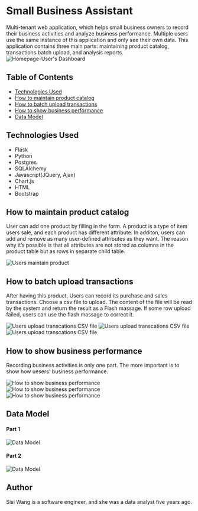 # Small Business Assistant
Multi-tenant web application, which helps small business owners to record their business activities and analyze business performance. Multiple users use the same instance of this application and only see their own data. This application contains three main parts: maintaining product catalog, transactions batch upload, and analysis reports.
![Homepage-User's Dashboard](/static/readme/SBA-home.png)



## Table of Contents
* [Technologies Used](#technologiesused)
* [How to maintain product catalog](#catalog)
* [How to batch upload transactions](#upload)
* [How to show business performance](#reports)
* [Data Model](#datamodel)


## <a name="technologiesused"></a>Technologies Used

* Flask
* Python
* Postgres
* SQLAlchemy
* Javascript(JQuery, Ajax)
* Chart.js
* HTML
* Bootstrap



## <a name="catalog"></a>How to maintain product catalog

User can add one product by filling in the form. A product is a type of item users sale, and each product has different attribute. In additon, users can add and remove as many user-defined attributes as they want. The reason why it’s possible is that all attributes are not stored as columns in the product table but as rows in separate child table.

![Users maintain product](/static/readme/add-product.png)




## <a name="upload"></a>How to batch upload transactions

After having this product, Users can record its purchase and sales transactions. Choose a csv file to upload. The content of the file will be read by the system and return the result as a Flash massage. If some row upload failed, users can use the flash massage to correct it.

![Users upload transcations CSV file](/static/readme/upload-purchase1.png)
![Users upload transcations CSV file](/static/readme/upload-purchase2.png)
![Users upload transcations CSV file](/static/readme/upload-purchase3.png)




## <a name="reports"></a>How to show business performance

Recording business activities is only one part. The more important is to show how uesers' business performance. 


![How to show business performance](/static/readme/reports1.png)
![How to show business performance](/static/readme/reports2.png)
![How to show business performance](/static/readme/reports3.png)



## <a name="datamodel"></a>Data Model

#### Part 1


![Data Model](/static/readme/datamodel1.png)


#### Part 2


![Data Model](/static/readme/datamodel2.png)


## <a name="author"></a>Author
Sisi Wang is a software engineer, and she was a data analyst five years ago.